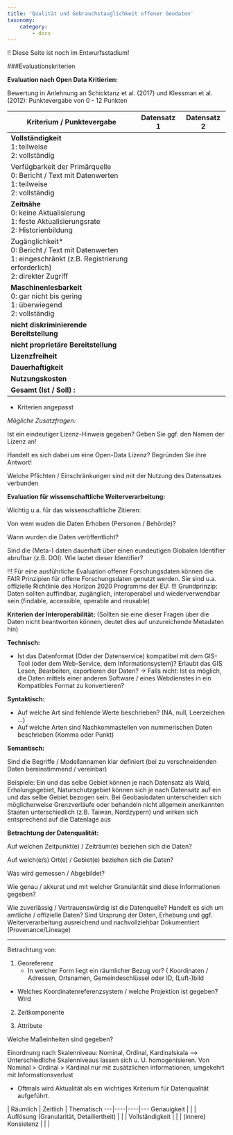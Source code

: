 ```yaml
---
title: 'Qualität und Gebrauchstauglichkeit offener Geodaten'
taxonomy:
    category:
        - docs
---
```


!! Diese Seite ist noch im Entwurfsstadium!

###Evaluationskriterien

**Evaluation nach Open Data Kritierien:**

Bewertung in Anlehnung an Schicktanz et al. (2017) und Klessman et al. (2012): Punktevergabe von 0 - 12 Punkten

Kriterium / Punktevergabe                                                                                                                 | Datensatz 1 | Datensatz 2
------------------------------------------------------------------------------------------------------------------------------------------|-------------|------------
**Vollständigkeit** <br/>1: teilweise  <br/>2: vollständig                                                                                |             |
Verfügbarkeit der Primärquelle <br/>0: Bericht / Text mit Datenwerten  <br/>1: teilweise  <br/>2: vollständig                             |             |
**Zeitnähe**<br/>0: keine Aktualisierung <br/>1: feste Aktualisierungsrate <br/>2: Historienbildung                                       |             |
Zugänglichkeit* <br/>0: Bericht / Text mit Datenwerten  <br/>1: eingeschränkt (z.B. Registrierung erforderlich)  <br/>2: direkter Zugriff |             |
**Maschinenlesbarkeit**<br/>0: gar nicht bis gering <br/> 1: überwiegend  <br/>2: vollständig                                             |             |
**nicht diskriminierende Bereitstellung**                                                                                                 |             |
**nicht proprietäre Bereitstellung**                                                                                                      |             |
**Lizenzfreiheit**                                                                                                                        |             |
**Dauerhaftigkeit**                                                                                                                       |             |
**Nutzungskosten**                                                                                                                        |             |
**Gesamt (Ist / Soll) :**                                                                                                                 |             |
* Kriterien angepasst

*Mögliche Zusatzfragen:*

Ist ein eindeutiger Lizenz-Hinweis gegeben? Geben Sie ggf. den Namen der Lizenz an!

Handelt es sich dabei um eine Open-Data Lizenz? Begründen Sie ihre Antwort!

Welche Pflichten / Einschränkungen sind mit der Nutzung des Datensatzes verbunden


**Evaluation für wissenschaftliche Weiterverarbeitung:**

Wichtig u.a. für das wissenschaftliche Zitieren:

Von wem wuden die Daten Erhoben (Personen / Behörde)?

Wann wurden die Daten veröffentlicht?

Sind die (Meta-) daten dauerhaft über einen eundeutigen Globalen Identifier abrufbar (z.B. DOI). Wie lautet dieser Identifier?

!!! Für eine ausführliche Evaluation offener Forschungsdaten können die FAIR Prinzipien für offene Forschungsdaten genutzt werden. Sie sind u.a. offizielle Richtlinie des Horizon 2020 Programms der EU:
!!! Grundprinzip: Daten sollten auffindbar, zugänglich, interoperabel und wiederverwendbar sein (findable, accessible, operable and reusable)


**Kriterien der Interoperabilität:**
(Sollten sie eine dieser Fragen über die Daten nicht beantworten können, deutet dies auf unzureichende Metadaten hin)

**Technisch:**
- Ist das Datenformat (Oder der Datenservice) kompatibel mit dem GIS-Tool (oder dem Web-Service, dem Informationsystem)? Erlaubt das GIS Lesen, Bearbeiten, exportieren der Daten?
-> Falls nicht: Ist es möglich, die Daten mittels einer anderen Software / eines Webdienstes in ein Kompatibles Format zu konvertieren?

**Syntaktisch:**


- Auf welche Art sind fehlende Werte beschrieben? (NA, null, Leerzeichen ...)
- Auf welche Arten sind Nachkommastellen von nummerischen Daten beschrieben (Komma oder Punkt)

**Semantisch:**

Sind die Begriffe / Modellannamen klar definiert (bei zu verschneidenden Daten bereinstimmend / vereinbar)

Beispiele: Ein und das selbe Gebiet können je nach Datensatz als Wald, Erholungsgebiet, Naturschutzgebiet können sich je nach Datensatz auf ein und das selbe Gebiet bezogen sein. Bei Geobasisdaten unterscheiden sich möglicherweise Grenzverläufe oder behandeln nicht allgemein anerkannten Staaten unterschiedlich (z.B. Taiwan, Nordzypern) und wirken sich entsprechend auf die Datenlage aus


**Betrachtung der Datenqualität:**


Auf welchen Zeitpunkt(e) / Zeiträum(e) beziehen sich die Daten?

Auf welch(e/s) Ort(e) / Gebiet(e) beziehen sich die Daten?

Was wird gemessen / Abgebildet?

Wie genau / akkurat und mit welcher Granularität sind diese Informationen gegeben?

Wie zuverlässig / Vertrauenswürdig ist die Datenquelle? Handelt es sich um amtliche / offizielle Daten?
Sind Ursprung der Daten, Erhebung und ggf. Weiterverarbeitung ausreichend und nachvollziehbar Dokumentiert (Provenance/Lineage)

---
Betrachtung von:

1. Georeferenz
	- In welcher Form liegt ein räumlicher Bezug vor? (
Koordinaten / Adressen, Ortsnamen, Gemeindeschlüssel oder ID, (Luft-)bild

- Welches Koordinatenreferenzsystem / welche Projektion ist gegeben? Wird

2. Zeitkomponente


3. Attribute

Welche Maßeinheiten sind gegeben?

Einordnung nach Skalenniveau: Nominal, Ordinal, Kardinalskala
--> Unterschiedliche Skalenniveaus lassen sich u. U. homogenisieren. Von Nominal > Ordinal > Kardinal nur mit zusätzlichen informationen, umgekehrt mit Informationsverlust




- Oftmals wird Aktualität als ein wichtiges Kriterium für Datenqualität aufgeführt.


|	Räumlich	|	Zeitlich	|	Thematisch
---|----|----|---
Genauigkeit	|	| |
Auflösung (Granularität, Detailiertheit)	|	| |
Vollständigkeit	|	| |
(innere) Konsistenz	|	|	|
